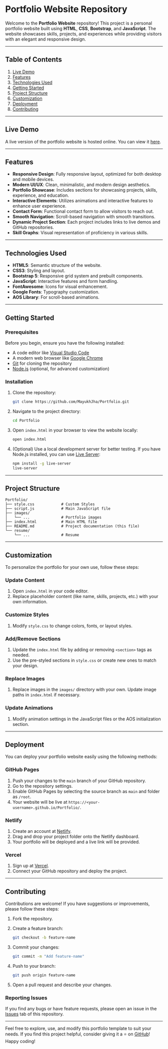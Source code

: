 # Portfolio Website Repository

Welcome to the **Portfolio Website** repository! This project is a personal portfolio website built using **HTML**, **CSS**, **Bootstrap**, and **JavaScript**. The website showcases skills, projects, and experiences while providing visitors with an elegant and responsive design.

---

## Table of Contents

1. [Live Demo](#live-demo)
2. [Features](#features)
3. [Technologies Used](#technologies-used)
4. [Getting Started](#getting-started)
5. [Project Structure](#project-structure)
6. [Customization](#customization)
7. [Deployment](#deployment)
8. [Contributing](#contributing)

---

## Live Demo

A live version of the portfolio website is hosted online. You can view it [here](https://mayukhjhaportfolio.netlify.app/).

---

## Features

- **Responsive Design**: Fully responsive layout, optimized for both desktop and mobile devices.
- **Modern UI/UX**: Clean, minimalistic, and modern design aesthetics.
- **Portfolio Showcase**: Includes sections for showcasing projects, skills, experience, and education.
- **Interactive Elements**: Utilizes animations and interactive features to enhance user experience.
- **Contact Form**: Functional contact form to allow visitors to reach out.
- **Smooth Navigation**: Scroll-based navigation with smooth transitions.
- **Dynamic Project Section**: Each project includes links to live demos and GitHub repositories.
- **Skill Graphs**: Visual representation of proficiency in various skills.

---

## Technologies Used

- **HTML5**: Semantic structure of the website.
- **CSS3**: Styling and layout.
- **Bootstrap 5**: Responsive grid system and prebuilt components.
- **JavaScript**: Interactive features and form handling.
- **FontAwesome**: Icons for visual enhancement.
- **Google Fonts**: Typography customization.
- **AOS Library**: For scroll-based animations.

---

## Getting Started

### Prerequisites

Before you begin, ensure you have the following installed:

- A code editor like [Visual Studio Code](https://code.visualstudio.com/)
- A modern web browser like [Google Chrome](https://www.google.com/chrome/)
- [Git](https://git-scm.com/) for cloning the repository
- [Node.js](https://nodejs.org/) (optional, for advanced customization)

### Installation

1. Clone the repository:

   ```bash
   git clone https://github.com/MayukhJha/Portfolio.git
   ```

2. Navigate to the project directory:

   ```bash
   cd Portfolio
   ```

3. Open `index.html` in your browser to view the website locally:

   ```bash
   open index.html
   ```

4. (Optional) Use a local development server for better testing. If you have Node.js installed, you can use [Live Server](https://www.npmjs.com/package/live-server):

   ```bash
   npm install -g live-server
   live-server
   ```

---

## Project Structure

```plaintext
Portfolio/
├── style.css            # Custom Styles
├── script.js            # Main JavaScript file
├── images/
│   └── ...              # Portfolio images
├── index.html           # Main HTML file
├── README.md            # Project documentation (this file)
└── resume/
    └── ...              # Resume
```

---

## Customization

To personalize the portfolio for your own use, follow these steps:

### Update Content

1. Open `index.html` in your code editor.
2. Replace placeholder content (like name, skills, projects, etc.) with your own information.

### Customize Styles

1. Modify `style.css` to change colors, fonts, or layout styles.

### Add/Remove Sections

1. Update the `index.html` file by adding or removing `<section>` tags as needed.
2. Use the pre-styled sections in `style.css` or create new ones to match your design.

### Replace Images

1. Replace images in the `images/` directory with your own. Update image paths in `index.html` if necessary.

### Update Animations

1. Modify animation settings in the JavaScript files or the AOS initialization section.

---

## Deployment

You can deploy your portfolio website easily using the following methods:

### GitHub Pages

1. Push your changes to the `main` branch of your GitHub repository.
2. Go to the repository settings.
3. Enable GitHub Pages by selecting the source branch as `main` and folder as `/root`.
4. Your website will be live at `https://<your-username>.github.io/Portfolio/`.

### Netlify

1. Create an account at [Netlify](https://www.netlify.com/).
2. Drag and drop your project folder onto the Netlify dashboard.
3. Your portfolio will be deployed and a live link will be provided.

### Vercel

1. Sign up at [Vercel](https://vercel.com/).
2. Connect your GitHub repository and deploy the project.

---

## Contributing

Contributions are welcome! If you have suggestions or improvements, please follow these steps:

1. Fork the repository.

2. Create a feature branch:

   ```bash
   git checkout -b feature-name
   ```

3. Commit your changes:

   ```bash
   git commit -m "Add feature-name"
   ```

4. Push to your branch:

   ```bash
   git push origin feature-name
   ```

5. Open a pull request and describe your changes.

### Reporting Issues

If you find any bugs or have feature requests, please open an issue in the [Issues](https://github.com/MayukhJha/Portfolio/issues) tab of this repository.

---

Feel free to explore, use, and modify this portfolio template to suit your needs. If you find this project helpful, consider giving it a ⭐ on [GitHub](https://github.com/MayukhJha/Portfolio)! Happy coding!

